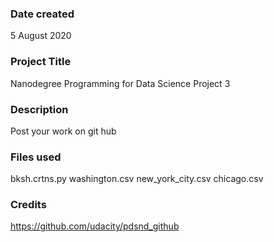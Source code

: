 ### Date created
5 August 2020

### Project Title
Nanodegree Programming for Data Science
Project 3

### Description
Post your work on git hub

### Files used
bksh.crtns.py
washington.csv
new_york_city.csv
chicago.csv

### Credits
https://github.com/udacity/pdsnd_github
